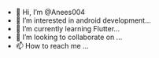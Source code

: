 - 👋 Hi, I’m @Anees004
- 👀 I’m interested in android development...
- 🌱 I’m currently learning Flutter...
- 💞️ I’m looking to collaborate on ...
- 📫 How to reach me ...

<!---
Anees004/Anees004 is a ✨ special ✨ repository because its `README.md` (this file) appears on your GitHub profile.
You can click the Preview link to take a look at your changes.
--->
